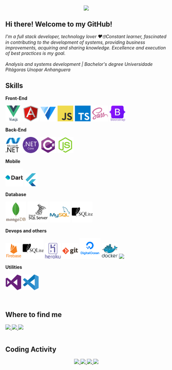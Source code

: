 

<div align="center">
  <img height="300" align="center" src="https://octodex.github.com/images/filmtocat.png">
</div>


## Hi there! Welcome to my GitHub!

<div><em>
  I'm a full stack developer, technology lover ❤️🤓Constant 
  learner, fascinated in contributing to the development of 
  systems, providing business improvements, acquiring and 
  sharing knowledge. Excellence and execution of best practices 
  is my goal.
</em></div>
  
<br>
  
<div><em>Analysis and systems development | Bachelor's degree
Universidade Pitágoras Unopar Anhanguera</em></div>

## Skills

**Front-End**

<code><img height="50" src="https://raw.githubusercontent.com/devicons/devicon/1119b9f84c0290e0f0b38982099a2bd027a48bf1/icons/vuejs/vuejs-original-wordmark.svg"></code>
<code><img height="50" src="https://github.com/devicons/devicon/blob/master/icons/angularjs/angularjs-original.svg"></code>
<code><img height="50" src="https://raw.githubusercontent.com/devicons/devicon/1119b9f84c0290e0f0b38982099a2bd027a48bf1/icons/vuetify/vuetify-original.svg"></code>
<code><img height="50" src="https://github.com/devicons/devicon/blob/master/icons/javascript/javascript-original.svg"></code>
<code><img height="50" src="https://github.com/devicons/devicon/blob/master/icons/typescript/typescript-original.svg"></code>
<code><img height="50" src="https://github.com/devicons/devicon/blob/master/icons/sass/sass-original.svg"></code>
<code><img height="50" src="https://github.com/devicons/devicon/blob/master/icons/bootstrap/bootstrap-original-wordmark.svg"></code>


**Back-End**

<code><img height="50" src="https://github.com/devicons/devicon/blob/master/icons/dot-net/dot-net-original-wordmark.svg"></code>
<code><img height="50" src="https://github.com/devicons/devicon/blob/master/icons/dotnetcore/dotnetcore-original.svg"></code>
<code><img height="50" src="https://github.com/devicons/devicon/blob/master/icons/csharp/csharp-original.svg"></code>
<code><img height="50" src="https://github.com/devicons/devicon/blob/master/icons/nodejs/nodejs-original.svg"></code>


**Mobile**

<code><img height="55" src="https://github.com/devicons/devicon/blob/master/icons/dart/dart-original-wordmark.svg"></code>
<code><img height="40" src="https://github.com/devicons/devicon/blob/master/icons/flutter/flutter-original.svg"></code>


**Database**

<code><img height="65" src="https://github.com/devicons/devicon/blob/master/icons/mongodb/mongodb-original-wordmark.svg"></code>
<code><img height="65" src="https://github.com/devicons/devicon/blob/master/icons/microsoftsqlserver/microsoftsqlserver-plain-wordmark.svg"></code>
<code><img height="65" src="https://github.com/devicons/devicon/blob/master/icons/mysql/mysql-original-wordmark.svg"></code>
<code><img height="65" src="https://github.com/devicons/devicon/blob/master/icons/sqlite/sqlite-plain-wordmark.svg"></code>

**Devops and others**

<code><img height="50" src="https://github.com/devicons/devicon/blob/master/icons/firebase/firebase-plain-wordmark.svg"></code>
<code><img height="65" src="https://github.com/devicons/devicon/blob/master/icons/sqlite/sqlite-plain-wordmark.svg"></code>
<code><img height="50" src="https://github.com/devicons/devicon/blob/master/icons/heroku/heroku-original-wordmark.svg"></code>
<code><img height="50" src="https://github.com/devicons/devicon/blob/master/icons/git/git-original-wordmark.svg"></code>
<code><img height="65" src="https://github.com/devicons/devicon/blob/master/icons/digitalocean/digitalocean-original-wordmark.svg"></code>
<code><img height="50" src="https://github.com/devicons/devicon/blob/master/icons/docker/docker-original-wordmark.svg"></code>
<code><img height="50" src="https://cdn4.iconfinder.com/data/icons/logos-and-brands/512/44_Bitbucket_logo_logos-512.png"></code>



**Utilities**

<code><img height="50" src="https://github.com/devicons/devicon/blob/master/icons/visualstudio/visualstudio-plain.svg"/></code>
<code><img height="50" src="https://github.com/devicons/devicon/blob/master/icons/vscode/vscode-original.svg" /></code>


<br/>

## Where to find me
<div>
  <a href="mailto:cabraltec02@gmail.com" target="_blank">
    <img  src="https://img.shields.io/badge/Gmail-D14836?style=for-the-badge&logo=gmail&logoColor=white" target="_blank">
  </a>
  <a href="https://www.linkedin.com/in/arthurcabrallemos/" target="_blank">
    <img  src="https://img.shields.io/badge/LinkedIn-0077B5?style=for-the-badge&logo=linkedin&logoColor=white" target="_blank">
		<a href="https://www.youtube.com/channel/UCm1y-992LKdzMs9E8edj7eA" target="_blank"><img src="https://img.shields.io/badge/YouTube-FF0000?style=for-the-badge&logo=youtube&logoColor=white" target="_blank"></a>
  </a>
</div>

<br/>

## Coding Activity
<div align="center">
  <a href="https://github.com/CabralPro">
  <img height="150em" src="https://github-profile-summary-cards.vercel.app/api/cards/profile-details?username=CabralPro&theme=tokyonight"/> 
  <img height="150em" src="https://github-readme-streak-stats.herokuapp.com/?user=CabralPro&theme=tokyonight&hide_border=true"/>
  <img height="180em" src="https://github-readme-stats.vercel.app/api?username=CabralPro&show_icons=true&include_all_commits=true&count_private=true&theme=tokyonight">
  <img height="180em" src="https://github-readme-stats.vercel.app/api/top-langs/?username=CabralPro&layout=compact&theme=tokyonight">
</div>
